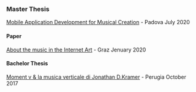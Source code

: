 ### Master Thesis 
[Mobile Application Development for Musical Creation](https://github.com/alessandrofiordelmondo/virtual-sound-sculptures/blob/master/text/Mobile%20Application%20Development%20for%20Musical%20Creation.pdf) - Padova July 2020 

#### Paper 
[About the music in the Internet Art](https://github.com/alessandrofiordelmondo/virtual-sound-sculptures/blob/master/text/About%20the%20music%20in%20the%20Internet%20Art.pdf) - Graz Jenuary 2020 

#### Bachelor Thesis
[Moment v & la musica verticale di Jonathan D.Kramer](https://github.com/alessandrofiordelmondo/virtual-sound-sculptures/blob/master/text/Moment%20v%20%26%20la%20musica%20verticale%20di%20Jonathan%20D.Kramer.pdf) - Perugia October 2017 

